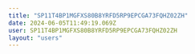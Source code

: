 ```yaml
---
title: "SP11T4BP1MGFXS80B8YRFD5RP9EPCGA73FQHZ02ZH"
date: 2024-06-05T11:49:19.069Z
user: SP11T4BP1MGFXS80B8YRFD5RP9EPCGA73FQHZ02ZH
layout: "users"
---
```

    